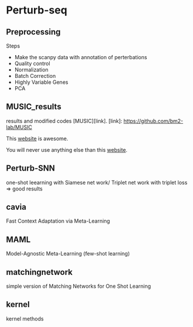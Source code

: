 # Perturb-seq

## Preprocessing 

Steps

- Make the scanpy data with annotation of perterbations
- Quality control
- Normalization
- Batch Correction
- Highly Variable Genes
- PCA

## MUSIC_results
results and modified codes [MUSIC][link].
[link]: https://github.com/bm2-lab/MUSIC

This [website][an_awesome_website_link] is awesome.

You will never use anything else than this [website][an_awesome_website_link].

[an_awesome_website_link]: https://stackoverflow.com

## Perturb-SNN
one-shot leearning with Siamese net work/ Triplet net work with triplet loss => good results 

## cavia
Fast Context Adaptation via Meta-Learning

## MAML
Model-Agnostic Meta-Learning (few-shot learning) 

## matchingnetwork
simple version of Matching Networks for One Shot Learning

## kernel
kernel methods



